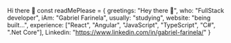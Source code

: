 Hi there 👋
const readMePlease = {
    greetings: "Hey there 👋",
    who: "FullStack developer",
    iAm: "Gabriel Farinela",
    usually: "studying",
    website: "being built...",
    experience: ["React", "Angular", "JavaScript", "TypeScript", "C#", ".Net Core"],
    Linkedin: "https://www.linkedin.com/in/gabriel-farinela/"
}
